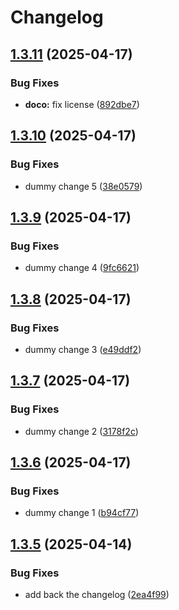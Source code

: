 # Changelog

## [1.3.11](https://github.com/jamiemoore/tools/compare/v1.3.10...v1.3.11) (2025-04-17)


### Bug Fixes

* **doco:** fix license ([892dbe7](https://github.com/jamiemoore/tools/commit/892dbe76d813ab99f40f96e11d19e9cdab948f75))

## [1.3.10](https://github.com/jamiemoore/tools/compare/v1.3.9...v1.3.10) (2025-04-17)


### Bug Fixes

* dummy change 5 ([38e0579](https://github.com/jamiemoore/tools/commit/38e057919eb2f922a3ca99cd19af7e5de5b96d48))

## [1.3.9](https://github.com/jamiemoore/tools/compare/v1.3.8...v1.3.9) (2025-04-17)


### Bug Fixes

* dummy change 4 ([9fc6621](https://github.com/jamiemoore/tools/commit/9fc6621681a1ad3485b50ee4bbaca75b0b17d3e0))

## [1.3.8](https://github.com/jamiemoore/tools/compare/v1.3.7...v1.3.8) (2025-04-17)


### Bug Fixes

* dummy change 3 ([e49ddf2](https://github.com/jamiemoore/tools/commit/e49ddf2d289939305e37f5560a7dad07a5324f50))

## [1.3.7](https://github.com/jamiemoore/tools/compare/v1.3.6...v1.3.7) (2025-04-17)


### Bug Fixes

* dummy change 2 ([3178f2c](https://github.com/jamiemoore/tools/commit/3178f2c5810e9492f5a74885a4cc3a81f58e6462))

## [1.3.6](https://github.com/jamiemoore/tools/compare/v1.3.5...v1.3.6) (2025-04-17)


### Bug Fixes

* dummy change 1 ([b94cf77](https://github.com/jamiemoore/tools/commit/b94cf77ff0c01a13609477d135262923eb5eb3aa))

## [1.3.5](https://github.com/jamiemoore/tools/compare/v1.3.4...v1.3.5) (2025-04-14)


### Bug Fixes

* add back the changelog ([2ea4f99](https://github.com/jamiemoore/tools/commit/2ea4f99d2a839b1cce3e45bfac192d778865b66d))
